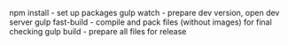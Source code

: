 npm install - set up packages 
gulp watch - prepare dev version, open dev server
gulp fast-build - compile and pack files (without images) for final checking
gulp build - prepare all files for release